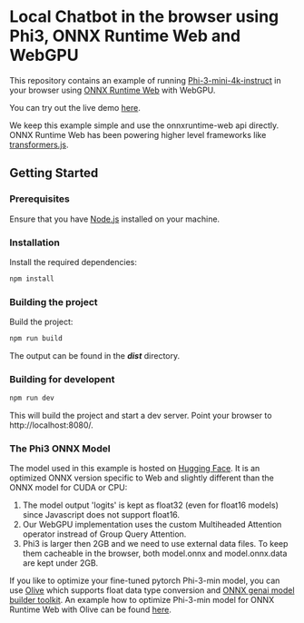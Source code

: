 # Local Chatbot in the browser using Phi3, ONNX Runtime Web and WebGPU

This repository contains an example of running [Phi-3-mini-4k-instruct](https://huggingface.co/microsoft/Phi-3-mini-4k-instruct) in your browser using [ONNX Runtime Web](https://github.com/microsoft/onnxruntime) with WebGPU.

You can try out the live demo [here](https://guschmue.github.io/ort-webgpu/chat/index.html).

We keep this example simple and use the onnxruntime-web api directly. ONNX Runtime Web has been powering 
higher level frameworks like [transformers.js](https://github.com/xenova/transformers.js).

## Getting Started

### Prerequisites

Ensure that you have [Node.js](https://nodejs.org/) installed on your machine.

### Installation

Install the required dependencies:

```sh
npm install
```

### Building the project

Build the project:

```sh
npm run build
```

The output can be found in the ***dist*** directory.

### Building for developent

```sh
npm run dev
```

This will build the project and start a dev server.
Point your browser to http://localhost:8080/.

### The Phi3 ONNX Model

The model used in this example is hosted on [Hugging Face](https://huggingface.co/microsoft/Phi-3-mini-4k-instruct-onnx-web). It is an optimized ONNX version specific to Web and slightly different than the ONNX model for CUDA or CPU:
1. The model output 'logits' is kept as float32 (even for float16 models) since Javascript does not support float16.
2. Our WebGPU implementation uses the custom Multiheaded Attention operator instread of Group Query Attention.
3. Phi3 is larger then 2GB and we need to use external data files. To keep them cacheable in the browser,
 both model.onnx and model.onnx.data are kept under 2GB.

If you like to optimize your fine-tuned pytorch Phi-3-min model, you can use [Olive](https://github.com/microsoft/Olive/) which supports float data type conversion and [ONNX genai model builder toolkit](https://github.com/microsoft/onnxruntime-genai/tree/main/src/python/py/models).
An example how to optimize Phi-3-min model for ONNX Runtime Web with Olive can be found [here](https://github.com/microsoft/Olive/tree/main/examples/phi3).
